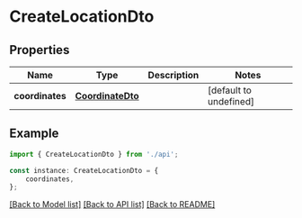 # CreateLocationDto


## Properties

Name | Type | Description | Notes
------------ | ------------- | ------------- | -------------
**coordinates** | [**CoordinateDto**](CoordinateDto.md) |  | [default to undefined]

## Example

```typescript
import { CreateLocationDto } from './api';

const instance: CreateLocationDto = {
    coordinates,
};
```

[[Back to Model list]](../README.md#documentation-for-models) [[Back to API list]](../README.md#documentation-for-api-endpoints) [[Back to README]](../README.md)
